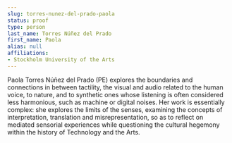 ```yaml
---
slug: torres-nunez-del-prado-paola
status: proof
type: person
last_name: Torres Núñez del Prado
first_name: Paola
alias: null
affiliations:
- Stockholm University of the Arts
---
```


Paola Torres Núñez del Prado (PE) explores the boundaries and connections in between tactility, the visual and audio related to the human voice, to
nature, and to synthetic ones whose listening is often considered less harmonious, such as machine or digital noises. Her work is essentially complex:
she explores the limits of the senses, examining the concepts of interpretation, translation and misrepresentation, so as to reflect on mediated sensorial
experiences while questioning the cultural hegemony within the history of Technology and the Arts.
